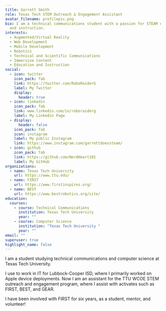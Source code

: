 ```yaml
---
title: Garrett Smith
role: Texas Tech STEM Outreach & Engagement Assistant
avatar_filename: profilepic.png
bio: I am a technical communications student with a passion for STEAM education
  and instruction.
interests:
  - Augmented/Virtual Reality
  - Web Development
  - Mobile Development
  - Robotics
  - Technical and Scientific Communications
  - Immersive Content
  - Education and Instruction
social:
  - icon: twitter
    icon_pack: fab
    link: https://twitter.com/RoboRaiderG
    label: My Twitter
    display:
      header: true
  - icon: linkedin
    icon_pack: fab
    link: www.linkedin.com/in/roboraiderg
    label: My Linkedin Page
  - display:
      header: false
    icon_pack: fab
    icon: instagram
    label: My public Instagram
    link: https://www.instagram.com/garrettdoessteam/
  - icon: github
    icon_pack: fab
    link: https://github.com/NerdHeart101
    label: My GitHub
organizations:
  - name: Texas Tech University
    url: https://www.ttu.edu/
  - name: FIRST
    url: https://www.firstinspires.org/
  - name: BEST
    url: https://www.bestrobotics.org/site/
education:
  courses:
    - course: Technical Communications
      institution: Texas Tech University
      year: ""
    - course: Computer Science
      institution: "Texas Tech University "
      year: ""
email: ""
superuser: true
highlight_name: false
---
```

I am a student studying technical communications and computer science at Texas Tech University. 

I use to work in IT for Lubbock-Cooper ISD, where I primarily worked on Apple device deployments. Now I am an assistant for the TTU WCOE STEM outreach and engagement program, where I assist with activates such as FIRST, BEST, and GEAR.

I have been involved with FIRST for six years, as a student, mentor, and volunteer!
